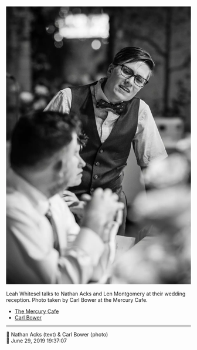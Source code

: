 ![Leah Whitsel talks to Nathan Acks and Len Montgomery](assets/2019-06-29-set-3-the-reception-58.webp)

Leah Whitesel talks to Nathan Acks and Len Montgomery at their wedding reception. Photo taken by Carl Bower at the Mercury Cafe.

* [The Mercury Cafe](http://mercurycafe.com)
* [Carl Bower](https://carlbowerphotos.com)

- - - -

<span aria-hidden="true">👥</span> Nathan Acks (text) & Carl Bower (photo)  
<span aria-hidden="true">📅</span> June 29, 2019 19:37:07

